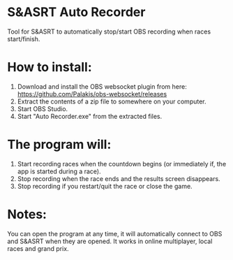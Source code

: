 # S&ASRT Auto Recorder
Tool for S&amp;ASRT to automatically stop/start OBS recording when races start/finish.

# How to install:
1. Download and install the OBS websocket plugin from here: https://github.com/Palakis/obs-websocket/releases
2. Extract the contents of a zip file to somewhere on your computer.
2. Start OBS Studio.
3. Start "Auto Recorder.exe" from the extracted files.

# The program will:
1. Start recording races when the countdown begins (or immediately if, the app is started during a race).
2. Stop recording when the race ends and the results screen disappears.
3. Stop recording if you restart/quit the race or close the game.

# Notes:
You can open the program at any time, it will automatically connect to OBS and S&ASRT when they are opened.
It works in online multiplayer, local races and grand prix.
